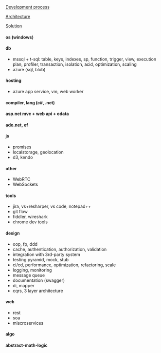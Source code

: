 [Development process](https://github.com/streamcode9/software-design/blob/master/development-process.md)

[Architecture](https://streamcode9.github.io/code/architecture.html)

[Solution](https://streamcode9.github.io/code/solution.html)

#### os (windows)
#### db
* mssql + t-sql: table, keys, indexes, sp, function, trigger, view, execution plan, profiler, transaction, isolation, acid, optimization, scaling
* azure (sql, blob)
#### hosting
* azure app service, vm, web worker
#### compiler, lang (c#, .net)
#### asp.net mvc + web api + odata
#### ado.net, ef
#### js
* promises
* localstorage, geolocation
* d3, kendo
#### other
* WebRTC
* WebSockets
#### tools
* jira, vs+resharper, vs code, notepad++
* git flow
* fiddler, wireshark
* chrome dev tools
#### design
* oop, fp, ddd
* cache, authentication, authorization, validation
* integration with 3rd-party system
* testing pyramid, mock, stub
* ci/cd, performance, optimization, refactoring, scale
* logging, monitoring
* message queue
* documentation (swagger)
* di, mapper
* cqrs, 3 layer architecture
#### web
* rest
* soa
* miscroservices
#### algo
#### abstract-math-logic
